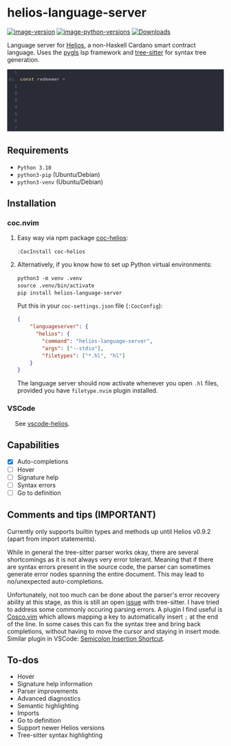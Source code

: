# helios-language-server

[![image-version](https://img.shields.io/pypi/v/helios-language-server.svg)](https://python.org/pypi/helios-language-server)
[![image-python-versions](https://img.shields.io/badge/python=3.10-blue)](https://python.org/pypi/helios-language-server)
[![Downloads](https://static.pepy.tech/personalized-badge/helios-language-server?period=total&units=international_system&left_color=black&right_color=orange&left_text=Downloads)](https://pepy.tech/project/helios-language-server)

Language server for <a href="https://github.com/Hyperion-BT/Helios">Helios</a>, a non-Haskell Cardano smart contract language.
Uses the <a href="https://github.com/openlawlibrary/pygls">pygls</a> lsp framework and <a href="https://github.com/tree-sitter/tree-sitter">tree-sitter</a> for syntax tree generation.

![auto-complete](./img/auto-complete.gif)

## Requirements

* `Python 3.10`
* `python3-pip` (Ubuntu/Debian)
* `python3-venv` (Ubuntu/Debian)


## Installation

### coc.nvim
1. Easy way via npm package <a href="https://github.com/et9797/coc-helios">coc-helios</a>:

    `:CocInstall coc-helios`

2. Alternatively, if you know how to set up Python virtual environments:

    `python3 -m venv .venv` <br>
    `source .venv/bin/activate` <br>
    `pip install helios-language-server`
    
    Put this in your `coc-settings.json` file (`:CocConfig`):
    
    ```json
    {
        "languageserver": {
          "helios": {
            "command": "helios-language-server",
            "args": ["--stdio"],
            "filetypes": ["*.hl", "hl"]
        }
    }
    ```
    The language server should now activate whenever you open `.hl` files, provided you have `filetype.nvim` plugin installed. 

### VSCode

&emsp; See <a href="https://github.com/Et9797/vscode-helios">vscode-helios</a>.

## Capabilities
- [x] Auto-completions
- [ ] Hover
- [ ] Signature help
- [ ] Syntax errors
- [ ] Go to definition

## Comments and tips (**IMPORTANT**)
Currently only supports builtin types and methods up until Helios v0.9.2 (apart from import statements).

While in general the tree-sitter parser works okay, there are several shortcomings as it is not always very error tolerant. 
Meaning that if there are syntax errors present in the source code, the parser can sometimes generate error nodes spanning the entire document. 
This may lead to no/unexpected auto-completions.

Unfortunately, not too much can be done about the parser's error recovery ability at this stage, as this is still an open <a href="https://github.com/tree-sitter/tree-sitter/issues/1870#issuecomment-1248659929">issue</a> with tree-sitter. 
I have tried to address some commonly occuring parsing errors. A plugin I find useful is <a href="https://github.com/lfilho/cosco.vim">Cosco.vim</a> which allows mapping a key to automatically insert `;` at the end of the line. 
In some cases this can fix the syntax tree and bring back completions, without having to move the cursor and staying in insert mode.
Similar plugin in VSCode: <a href="https://marketplace.visualstudio.com/items?itemName=chrisvltn.vs-code-semicolon-insertion">Semicolon Insertion Shortcut</a>.

## To-dos
- Hover
- Signature help information
- Parser improvements
- Advanced diagnostics
- Semantic highlighting
- Imports
- Go to definition
- Support newer Helios versions
- Tree-sitter syntax highlighting

